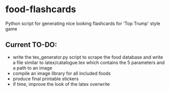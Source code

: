 # food-flashcards
Python script for generating nice looking flashcards for 'Top Trump' style game

## Current TO-DO:
- write the tex_generator.py script to scrape the food database and write a file similar to latex/catalogue.tex which contains the 5 parameters and a path to an image
- compile an image library for all included foods
- produce final printable stickers
- if time, improve the look of the latex overwrite
